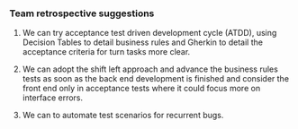 ### Team retrospective suggestions

1. We can try acceptance test driven development cycle (ATDD), using Decision Tables to detail business rules and Gherkin to detail the acceptance criteria for turn tasks more clear.

2. We can adopt the shift left approach and advance the business rules tests as soon as the back end development is finished and consider the front end only in acceptance tests where it could focus more on interface errors.

3. We can to automate test scenarios for recurrent bugs.